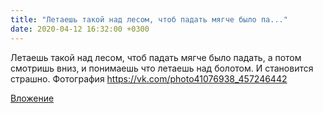 ```yaml
---
title: "Летаешь такой над лесом, чтоб падать мягче было па..."
date: 2020-04-12 16:32:00 +0300
---
```


Летаешь такой над лесом, чтоб падать мягче было падать, а потом смотришь вниз, и понимаешь что летаешь над болотом. И становится страшно.
Фотография
https://vk.com/photo41076938_457246442

[Вложение](https://vk.com/photo41076938_457246442)
